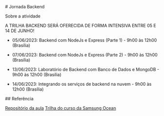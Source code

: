 <div>
# Jornada Backend

Sobre a atividade

A TRILHA BACKEND SERÁ OFERECIDA DE FORMA INTENSIVA ENTRE 05 E 14 DE JUNHO!

- 05/06/2023: Backend com NodeJs e Express (Parte 1) - 9h00 às 12h00 (Brasília)

- 07/06/2023: Backend com NodeJs e Express (Parte 2) - 9h00 às 12h00 (Brasília)

- 13/06/2023: Laboratório de Backend com Banco de Dados e MongoDB - 9h00 às 12h00 (Brasília)

- 14/06/2023: Integrando os serviços de backend na nuvem - 9h00 às 12h00 (Brasília)
</div>

<div>
## Referência

<a href="https://youtube.com/paulosalvatore" target="_blank">Repositório da aula</a>
<a href="https://youtube.com/paulosalvatore" target="_blank">Trilha do curso da Samsung Ocean</a>
</div>
